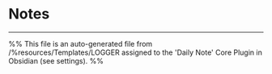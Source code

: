 # Notes


---
%%
This file is an auto-generated file from /%resources/Templates/LOGGER assigned to the 'Daily Note' Core Plugin in Obsidian (see settings). 
%%